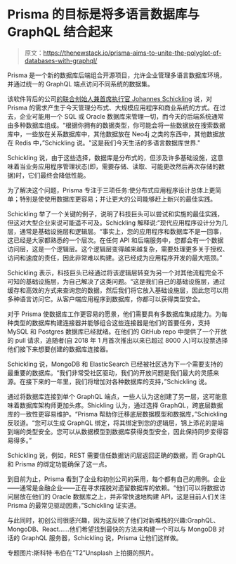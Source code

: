 # Prisma 的目标是将多语言数据库与 GraphQL 结合起来

> 原文：<https://thenewstack.io/prisma-aims-to-unite-the-polyglot-of-databases-with-graphql/>

Prisma 是一个新的数据库后端组合开源项目，允许企业管理多语言数据库环境，并通过统一的 GraphQL 端点访问不同系统的数据集。

该软件背后的公司[的联合创始人兼首席执行官 Johannes Schickling](https://github.com/schickling) 说，对 Prisma 的需求产生于今天管理分布式、大规模应用程序和商业系统的方式。在过去，企业可能用一个 SQL 或 Oracle 数据库来管理一切，而今天的后端系统通常由多种数据库组成。“根据你拥有的数据类型，你可能会将一些数据放在搜索数据库中，一些放在关系数据库中，其他数据放在 Neo4j 之类的东西中，其他数据放在 Redis 中，”Schickling 说。"这是我们今天生活的多语言数据库世界."

Schickling 说，由于这些选择，数据库是分布式的，但涉及许多基础设施，这意味着当业务应用程序管理状态(即，需要存储、读取、可能更改然后再次存储的数据)时，它们最终会降低性能。

为了解决这个问题，Prisma 专注于三项任务:使分布式应用程序设计总体上更简单；特别是使使用数据库更容易；并让更大的公司能够赶上新兴的最佳实践。

Schickling 举了一个关键的例子，说明了科技巨头可以尝试和实施的最佳实践，但这对大型企业来说可能遥不可及。Schickling 解释说:“现代应用程序设计分为几层，通常是基础设施层和逻辑层。“事实上，您的应用程序和数据库不是一回事，这已经是大家都熟悉的一个层次。在任何 API 和后端服务中，您都会有一个数据访问层，这是一个逻辑层。这个逻辑层变得越来越复杂，需要处理更多关于授权、访问和速度的责任，因此非常难以构建。这已经成为应用程序开发的最大瓶颈。”

Schickling 表示，科技巨头已经通过将该逻辑层转变为另一个对其他流程完全不可知的基础设施层，为自己解决了这类问题。“这是我们自己的基础设施层，通过缓存和高效的方式来查询您的数据，然后我们将它放入基础设施层，因此您可以用多种语言访问它。从客户端应用程序到数据库，你都可以获得类型安全。

对于 Prisma 使数据库工作更容易的愿景，他们需要具有多数据库集成能力。为每种类型的数据库构建连接器并能够组合这些连接器是他们的首要任务，支持 MySQL 和 Postgres 数据库已经就绪。在他们的 GitHub repo 中提供了一个开放的 pull 请求，追随者(自 2018 年 1 月首次推出以来已超过 8000 人)可以投票选择他们接下来想要创建的数据库连接器。

Schickling 说，MongoDB 和 ElasticSearch 已经被社区选为下一个需要支持的最重要的数据库。“我们非常受社区驱动，我们的开放问题是我们最大的灵感来源。在接下来的一年里，我们将增加对各种数据库的支持，”Schickling 说。

通过将数据库连接到单个 GraphQL 端点，一些人认为这创建了另一层，这可能意味着数据库架构师更加头疼。Shickling 认为，通过选择 GraphQL，跨底层数据库的一致性更容易维护。“Prisma 帮助你迁移底层数据模型和数据库，”Schickling 反驳道。“您可以生成 GraphQL 绑定，将其绑定到您的逻辑层，锦上添花的是端到端的类型安全。您可以从数据模型到数据库获得类型安全，因此保持同步变得容易得多。”

Schickling 说，例如，REST 需要信任数据访问层返回正确的数据，而 GraphQL 和 Prisma 的绑定功能确保了这一点。

到目前为止，Prisma 看到了企业和初创公司的采用，每个都有自己的用例。企业——通常是金融企业——正在寻求摆脱对遗留数据库的依赖。“他们可以将数据访问层放在他们的 Oracle 数据库之上，并非常快速地构建 API，这是目前人们关注 Prisma 的最常见驱动因素，”Schickling 证实道。

与此同时，初创公司很感兴趣，因为这反映了他们对新堆栈的兴趣:GraphQL、MongoDB、React……他们希望找到最快的方法来构建一个可以与 MongoDB 对话的 GraphQL 服务器，Schickling 说，Prisma 让他们这样做。

专题图片:斯科特·韦伯在“T2”Unsplash 上拍摄的照片。

<svg xmlns:xlink="http://www.w3.org/1999/xlink" viewBox="0 0 68 31" version="1.1"><title>Group</title> <desc>Created with Sketch.</desc></svg>